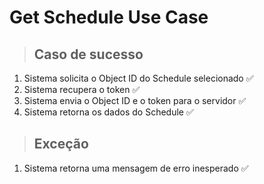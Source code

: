 # Get Schedule Use Case

> ## Caso de sucesso

1. Sistema solicita o Object ID do Schedule selecionado ✅
2. Sistema recupera o token ✅
3. Sistema envia o Object ID e o token para o servidor ✅
4. Sistema retorna os dados do Schedule ✅

> ## Exceção

1. Sistema retorna uma mensagem de erro inesperado ✅

